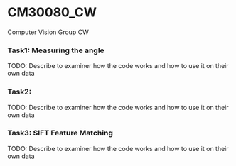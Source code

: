 # CM30080_CW
Computer Vision Group CW

### Task1: Measuring the angle
TODO: Describe to examiner how the code works and how to use it on their own data

### Task2: 
TODO: Describe to examiner how the code works and how to use it on their own data

### Task3: SIFT Feature Matching
TODO: Describe to examiner how the code works and how to use it on their own data

